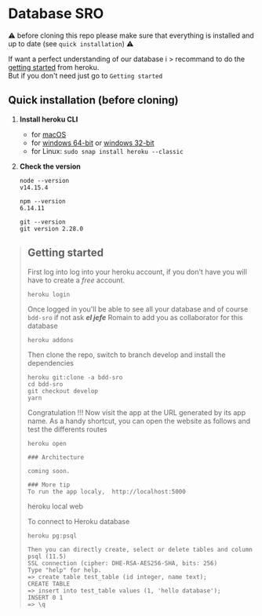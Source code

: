 # Database SRO  
⚠️ before cloning this repo please make sure that everything is installed and up to date (see `quick installation`) ⚠️  
  
If want a perfect understanding of our database i > recommand to do the [getting started](https://devcenter.heroku.com/articles/getting-started-with-nodejs) from heroku.  
But if you don't need just go to `Getting started`

  
## Quick installation (before cloning)
1. **Install heroku CLI**
    - for [macOS](https://cli-assets.heroku.com/heroku.pkg)
    - for [windows 64-bit](https://cli-assets.heroku.com/heroku-x64.exe) or [windows 32-bit](https://cli-assets.heroku.com/heroku-x86.exe)
    - for Linux: `sudo snap install heroku --classic`

2. **Check the version**
    ```
    node --version
    v14.15.4
    ```
    ```
    npm --version 
    6.14.11
    ```
    ```
    git --version
    git version 2.28.0
    ```

> ## Getting started
> First log into log into your heroku account, if you don't have you will have to create a *free* account.
> ```
> heroku login
> ```
> Once logged in you'll be able to see all your database and of course `bdd-sro` if not ask ***el jefe*** Romain to add you as collaborator for this database
> ```
> heroku addons
> ```
> Then clone the repo, switch to branch develop and install the dependencies 
> ```
> heroku git:clone -a bdd-sro
> cd bdd-sro
> git checkout develop
> yarn
> ```
> Congratulation !!! Now visit the app at the URL generated by its app name. As a handy shortcut, you can open the website as follows and test the differents routes
> ````
> heroku open
> 
> ### Architecture 
> 
> coming soon.
> 
> ### More tip  
> To run the app localy,  http://localhost:5000
> ````
> heroku local web
> 
> To connect to Heroku database 
> ````
> heroku pg:psql
> 
> Then you can directly create, select or delete tables and column  
> psql (11.5)
> SSL connection (cipher: DHE-RSA-AES256-SHA, bits: 256)
> Type "help" for help.
> => create table test_table (id integer, name text);
> CREATE TABLE
> => insert into test_table values (1, 'hello database');
> INSERT 0 1
> => \q